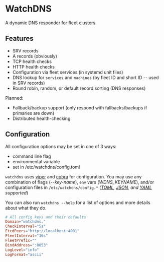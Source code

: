 # WatchDNS

A dynamic DNS responder for fleet clusters.

## Features

- SRV records
- A records (obviously)
- TCP health checks
- HTTP health checks
- Configuration via fleet services (in systemd unit files)
- DNS lookup for `services` and `machines` (by fleet ID and short ID -- used in SRV records)
- Round robin, random, or default record sorting (DNS responses)

Planned:

- Fallback/backup support (only respond with fallbacks/backups if primaries are down)
- Distributed health-checking


## Configuration

All configuration options may be set in one of 3 ways:

- command line flag
- environmental variable
- set in /etc/watchdns/config.toml

`watchdns` uses [viper](https://github.com/spf13/viper) and [cobra](https://github.com/spf13/cobra) for configuration.
You may use any combination of flags (*--key-name*), `env` vars (*WDNS_KEYNAME*), and/or configuration files in `/etc/watchdns/config.*` (*[TOML](https://github.com/toml-lang/toml), [JSON](http://en.wikipedia.org/wiki/JSON), and [YAML](http://en.wikipedia.org/wiki/YAML) supported*)

You can also run `watchdns --help` for a list of options and more details about what they do.

```toml
# All config keys and their defaults
Domain="watchdns."
CheckInterval="5s"
EtcdPeers="http://localhost:4001"
FleetInterval="10s"
FleetPrefix=""
BindAddress=":8053"
LogLevel="info"
LogFormat="ascii"
```
